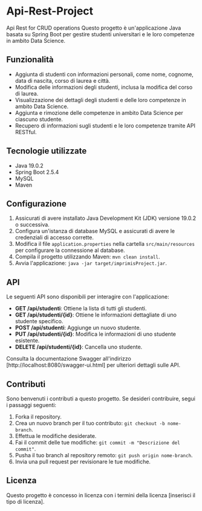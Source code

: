 # Api-Rest-Project
Api Rest for CRUD operations
Questo progetto è un'applicazione Java basata su Spring Boot per gestire studenti universitari e le loro competenze in ambito Data Science.

## Funzionalità

- Aggiunta di studenti con informazioni personali, come nome, cognome, data di nascita, corso di laurea e città.
- Modifica delle informazioni degli studenti, inclusa la modifica del corso di laurea.
- Visualizzazione dei dettagli degli studenti e delle loro competenze in ambito Data Science.
- Aggiunta e rimozione delle competenze in ambito Data Science per ciascuno studente.
- Recupero di informazioni sugli studenti e le loro competenze tramite API RESTful.

## Tecnologie utilizzate

- Java 19.0.2
- Spring Boot 2.5.4
- MySQL
- Maven

## Configurazione

1. Assicurati di avere installato Java Development Kit (JDK) versione 19.0.2 o successiva.
2. Configura un'istanza di database MySQL e assicurati di avere le credenziali di accesso corrette.
3. Modifica il file `application.properties` nella cartella `src/main/resources` per configurare la connessione al database.
4. Compila il progetto utilizzando Maven: `mvn clean install`.
5. Avvia l'applicazione: `java -jar target/imprimisProject.jar`.

## API

Le seguenti API sono disponibili per interagire con l'applicazione:

- **GET /api/studenti**: Ottiene la lista di tutti gli studenti.
- **GET /api/studenti/{id}**: Ottiene le informazioni dettagliate di uno studente specifico.
- **POST /api/studenti**: Aggiunge un nuovo studente.
- **PUT /api/studenti/{id}**: Modifica le informazioni di uno studente esistente.
- **DELETE /api/studenti/{id}**: Cancella uno studente.

Consulta la documentazione Swagger all'indirizzo [http://localhost:8080/swagger-ui.html] per ulteriori dettagli sulle API.

## Contributi

Sono benvenuti i contributi a questo progetto. Se desideri contribuire, segui i passaggi seguenti:

1. Forka il repository.
2. Crea un nuovo branch per il tuo contributo: `git checkout -b nome-branch`.
3. Effettua le modifiche desiderate.
4. Fai il commit delle tue modifiche: `git commit -m "Descrizione del commit"`.
5. Pusha il tuo branch al repository remoto: `git push origin nome-branch`.
6. Invia una pull request per revisionare le tue modifiche.

## Licenza

Questo progetto è concesso in licenza con i termini della licenza [inserisci il tipo di licenza].

